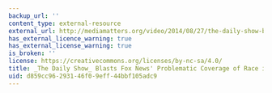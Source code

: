 ```yaml
---
backup_url: ''
content_type: external-resource
external_url: http://mediamatters.org/video/2014/08/27/the-daily-show-blasts-fox-news-problematic-cove/200565
has_external_licence_warning: true
has_external_license_warning: true
is_broken: ''
license: https://creativecommons.org/licenses/by-nc-sa/4.0/
title: _The Daily Show_ Blasts Fox News' Problematic Coverage of Race in Ferguson
uid: d859cc96-2931-46f0-9eff-44bbf105adc9
---
```

